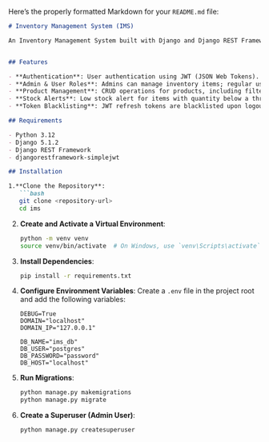 Here’s the properly formatted Markdown for your `README.md` file:

```markdown
# Inventory Management System (IMS)

An Inventory Management System built with Django and Django REST Framework (DRF), featuring JWT-based authentication, product management, stock alerts, and filtering capabilities.


## Features

- **Authentication**: User authentication using JWT (JSON Web Tokens).
- **Admin & User Roles**: Admins can manage inventory items; regular users can view them.
- **Product Management**: CRUD operations for products, including filtering by category, supplier, and stock level.
- **Stock Alerts**: Low stock alert for items with quantity below a threshold.
- **Token Blacklisting**: JWT refresh tokens are blacklisted upon logout.

## Requirements

- Python 3.12
- Django 5.1.2
- Django REST Framework
- djangorestframework-simplejwt

## Installation

1.**Clone the Repository**:
   ```bash
   git clone <repository-url>
   cd ims
   ```
2. **Create and Activate a Virtual Environment**:
   ```bash
   python -m venv venv
   source venv/bin/activate  # On Windows, use `venv\Scripts\activate`
   ```
   
3. **Install Dependencies**:
   ```bash
   pip install -r requirements.txt
   ```

4. **Configure Environment Variables**:
   Create a `.env` file in the project root and add the following variables:

   ```env
   DEBUG=True
   DOMAIN="localhost"
   DOMAIN_IP="127.0.0.1"
   
   DB_NAME="ims_db"
   DB_USER="postgres"
   DB_PASSWORD="password"
   DB_HOST="localhost"
   ```

5. **Run Migrations**:
   ```bash
   python manage.py makemigrations
   python manage.py migrate
   ```

6. **Create a Superuser (Admin User)**:
   ```bash
   python manage.py createsuperuser
   ```

